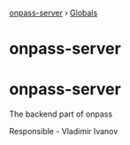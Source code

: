[onpass-server](README.md) › [Globals](globals.md)

# onpass-server

# onpass-server

The backend part of onpass

Responsible - Vladimir Ivanov
